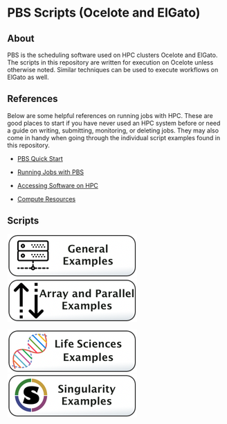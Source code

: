 # PBS Scripts (Ocelote and ElGato)

## About
PBS is the scheduling software used on HPC clusters Ocelote and ElGato. The scripts in this repository are written for execution on Ocelote unless otherwise noted. Similar techniques can be used to execute workflows on ElGato as well.

## References
Below are some helpful references on running jobs with HPC. These are good places to start if you have never used an HPC system before or need a guide on writing, submitting, monitoring, or deleting jobs. They may also come in handy when going through the individual script examples found in this repository.

* [PBS Quick Start](https://public.confluence.arizona.edu/display/UAHPC/Ocelote+Quick+Start)

* [Running Jobs with PBS](https://public.confluence.arizona.edu/pages/viewpage.action?pageId=86409309)

* [Accessing Software on HPC](https://public.confluence.arizona.edu/display/UAHPC/Accessing+Software)

* [Compute Resources](https://public.confluence.arizona.edu/display/UAHPC/Compute+Resources)


## Scripts
![](/Images/general-examples-button.png) [![](/Images/parallel-and-array.png)](Array-and-Parallel)

![](/Images/life-sciences-button.png) ![](/Images/singularity-button.png)

